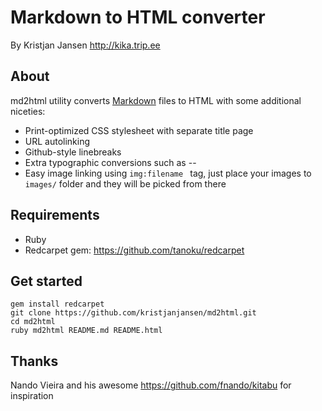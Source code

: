 # Markdown to HTML converter

By Kristjan Jansen
http://kika.trip.ee

## About

md2html utility converts [Markdown](http://daringfireball.net/projects/markdown/syntax) files to HTML with some additional niceties:

* Print-optimized CSS stylesheet with separate title page
* URL autolinking
* Github-style linebreaks
* Extra typographic conversions such as -- 
* Easy image linking using ```img:filename ``` tag, just place your images to ```images/``` folder and they will be picked from there

## Requirements

* Ruby
* Redcarpet gem: https://github.com/tanoku/redcarpet

## Get started

```
gem install redcarpet
git clone https://github.com/kristjanjansen/md2html.git
cd md2html
ruby md2html README.md README.html
```

## Thanks 

Nando Vieira and his awesome https://github.com/fnando/kitabu for inspiration